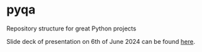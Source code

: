 # pyqa

Repository structure for great Python projects

Slide deck of presentation on 6th of June 2024 can be found [here](https://sapublic001.blob.core.windows.net/presentations/python-code-quality.pdf).
